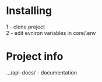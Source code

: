 # Installing
1 - clone project
<br>
2 - edit evniron variables in core/.env

# Project info
.../api-docs/  - documentation
